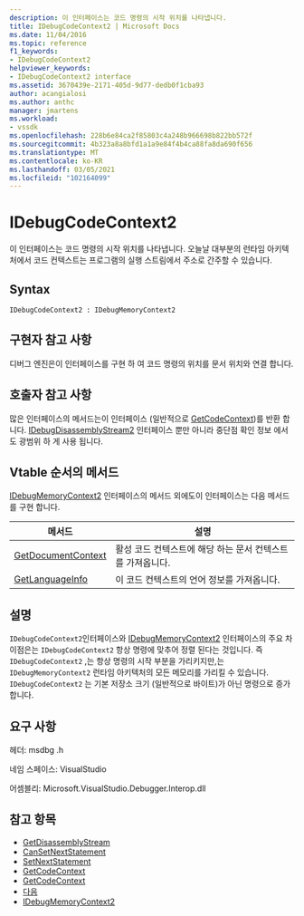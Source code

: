 ```yaml
---
description: 이 인터페이스는 코드 명령의 시작 위치를 나타냅니다.
title: IDebugCodeContext2 | Microsoft Docs
ms.date: 11/04/2016
ms.topic: reference
f1_keywords:
- IDebugCodeContext2
helpviewer_keywords:
- IDebugCodeContext2 interface
ms.assetid: 3670439e-2171-405d-9d77-dedb0f1cba93
author: acangialosi
ms.author: anthc
manager: jmartens
ms.workload:
- vssdk
ms.openlocfilehash: 228b6e84ca2f85803c4a248b966698b822bb572f
ms.sourcegitcommit: 4b323a8a8bfd1a1a9e84f4b4ca88fa8da690f656
ms.translationtype: MT
ms.contentlocale: ko-KR
ms.lasthandoff: 03/05/2021
ms.locfileid: "102164099"
---
```

# <a name="idebugcodecontext2"></a>IDebugCodeContext2
이 인터페이스는 코드 명령의 시작 위치를 나타냅니다. 오늘날 대부분의 런타임 아키텍처에서 코드 컨텍스트는 프로그램의 실행 스트림에서 주소로 간주할 수 있습니다.

## <a name="syntax"></a>Syntax

```
IDebugCodeContext2 : IDebugMemoryContext2
```

## <a name="notes-for-implementers"></a>구현자 참고 사항
 디버그 엔진은이 인터페이스를 구현 하 여 코드 명령의 위치를 문서 위치와 연결 합니다.

## <a name="notes-for-callers"></a>호출자 참고 사항
 많은 인터페이스의 메서드는이 인터페이스 (일반적으로 [GetCodeContext](../../../extensibility/debugger/reference/idebugstackframe2-getcodecontext.md))를 반환 합니다. [IDebugDisassemblyStream2](../../../extensibility/debugger/reference/idebugdisassemblystream2.md) 인터페이스 뿐만 아니라 중단점 확인 정보 에서도 광범위 하 게 사용 됩니다.

## <a name="methods-in-vtable-order"></a>Vtable 순서의 메서드
 [IDebugMemoryContext2](../../../extensibility/debugger/reference/idebugmemorycontext2.md) 인터페이스의 메서드 외에도이 인터페이스는 다음 메서드를 구현 합니다.

|메서드|설명|
|------------|-----------------|
|[GetDocumentContext](../../../extensibility/debugger/reference/idebugcodecontext2-getdocumentcontext.md)|활성 코드 컨텍스트에 해당 하는 문서 컨텍스트를 가져옵니다.|
|[GetLanguageInfo](../../../extensibility/debugger/reference/idebugcodecontext2-getlanguageinfo.md)|이 코드 컨텍스트의 언어 정보를 가져옵니다.|

## <a name="remarks"></a>설명
 `IDebugCodeContext2`인터페이스와 [IDebugMemoryContext2](../../../extensibility/debugger/reference/idebugmemorycontext2.md) 인터페이스의 주요 차이점은는 `IDebugCodeContext2` 항상 명령에 맞추어 정렬 된다는 것입니다. 즉 `IDebugCodeContext2` ,는 항상 명령의 시작 부분을 가리키지만,는 `IDebugMemoryContext2` 런타임 아키텍처의 모든 메모리를 가리킬 수 있습니다. `IDebugCodeContext2` 는 기본 저장소 크기 (일반적으로 바이트)가 아닌 명령으로 증가 합니다.

## <a name="requirements"></a>요구 사항
 헤더: msdbg .h

 네임 스페이스: VisualStudio

 어셈블리: Microsoft.VisualStudio.Debugger.Interop.dll

## <a name="see-also"></a>참고 항목
- [GetDisassemblyStream](../../../extensibility/debugger/reference/idebugprogram2-getdisassemblystream.md)
- [CanSetNextStatement](../../../extensibility/debugger/reference/idebugthread2-cansetnextstatement.md)
- [SetNextStatement](../../../extensibility/debugger/reference/idebugthread2-setnextstatement.md)
- [GetCodeContext](../../../extensibility/debugger/reference/idebugcanstopevent2-getcodecontext.md)
- [GetCodeContext](../../../extensibility/debugger/reference/idebugstackframe2-getcodecontext.md)
- [다음](../../../extensibility/debugger/reference/ienumdebugcodecontexts2-next.md)
- [IDebugMemoryContext2](../../../extensibility/debugger/reference/idebugmemorycontext2.md)
